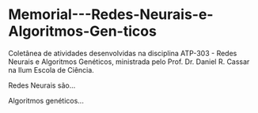 # Memorial---Redes-Neurais-e-Algoritmos-Gen-ticos
Coletânea de atividades desenvolvidas na disciplina ATP-303 - Redes Neurais e Algoritmos Genéticos, ministrada pelo Prof. Dr. Daniel R. Cassar na Ilum Escola de Ciência.

Redes Neurais são...

Algoritmos genéticos...
